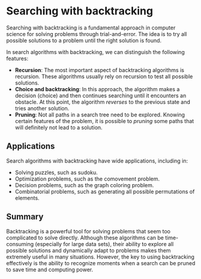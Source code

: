 # Searching with backtracking

Searching with backtracking is a fundamental approach in computer science for solving problems through trial-and-error. The idea is to try all possible solutions to a problem until the right solution is found.

In search algorithms with backtracking, we can distinguish the following features:

- **Recursion**: The most important aspect of backtracking algorithms is recursion. These algorithms usually rely on recursion to test all possible solutions.
- **Choice and backtracking**: In this approach, the algorithm makes a decision (choice) and then continues searching until it encounters an obstacle. At this point, the algorithm *reverses* to the previous state and tries another solution.
- **Pruning**: Not all paths in a search tree need to be explored. Knowing certain features of the problem, it is possible to *pruning* some paths that will definitely not lead to a solution.

## Applications

Search algorithms with backtracking have wide applications, including in:

- Solving puzzles, such as sudoku.
- Optimization problems, such as the comovement problem.
- Decision problems, such as the graph coloring problem.
- Combinatorial problems, such as generating all possible permutations of elements.

## Summary

Backtracking is a powerful tool for solving problems that seem too complicated to solve directly. Although these algorithms can be time-consuming (especially for large data sets), their ability to explore all possible solutions and dynamically adapt to problems makes them extremely useful in many situations. However, the key to using backtracking effectively is the ability to recognize moments when a search can be pruned to save time and computing power.
